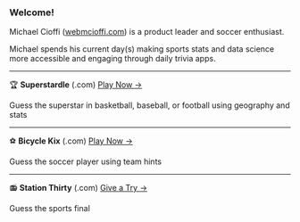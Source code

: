 ### Welcome! 

Michael Cioffi ([webmcioffi.com](https://www.webmcioffi.com)) is a product leader and soccer enthusiast.

Michael spends his current day(s) making sports stats and data science more accessible and engaging through daily trivia apps.

___

🏆 **Superstardle** (.com) [Play Now →](https://www.superstardle.com)

Guess the superstar in basketball, baseball, or football using geography and stats
___

⚽ **Bicycle Kix** (.com) [Play Now →](https://www.biyclekix.com)

Guess the soccer player using team hints

___

📻 **Station Thirty** (.com) [Give a Try →](https://www.stationthirty.com)

Guess the sports final
